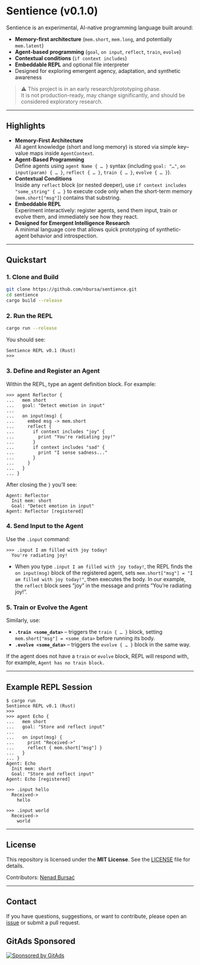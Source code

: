 # Sentience (v0.1.0)

Sentience is an experimental, AI-native programming language built around:
- **Memory-first architecture** (`mem.short`, `mem.long`, and potentially `mem.latent`)
- **Agent-based programming** (`goal`, `on input`, `reflect`, `train`, `evolve`)
- **Contextual conditions** (`if context includes`)
- **Embeddable REPL** and optional file interpreter
- Designed for exploring emergent agency, adaptation, and synthetic awareness

> ⚠️ This project is in an early research/prototyping phase.  
> It is not production-ready, may change significantly, and should be considered exploratory research.

---

## Highlights

- **Memory-First Architecture**  
  All agent knowledge (short and long memory) is stored via simple key–value maps inside `AgentContext`.  
- **Agent-Based Programming**  
  Define agents using `agent Name { … }` syntax (including `goal: "…"`, `on input(param) { … }`, `reflect { … }`, `train { … }`, `evolve { … }`).  
- **Contextual Conditions**  
  Inside any `reflect` block (or nested deeper), use `if context includes "some_string" { … }` to execute code only when the short-term memory (`mem.short["msg"]`) contains that substring.  
- **Embeddable REPL**  
  Experiment interactively: register agents, send them input, train or evolve them, and immediately see how they react.  
- **Designed for Emergent Intelligence Research**  
  A minimal language core that allows quick prototyping of synthetic‐agent behavior and introspection.

---

## Quickstart

### 1. Clone and Build

```bash
git clone https://github.com/nbursa/sentience.git
cd sentience
cargo build --release
````

### 2. Run the REPL

```bash
cargo run --release
```

You should see:

```
Sentience REPL v0.1 (Rust)
>>>
```

### 3. Define and Register an Agent

Within the REPL, type an agent definition block. For example:

```text
>>> agent Reflector {
...   mem short
...   goal: "Detect emotion in input"
...
...   on input(msg) {
...     embed msg -> mem.short
...     reflect {
...       if context includes "joy" {
...         print "You're radiating joy!"
...       }
...       if context includes "sad" {
...         print "I sense sadness..."
...       }
...     }
...   }
... }
```

After closing the `}` you’ll see:

```
Agent: Reflector
  Init mem: short
  Goal: "Detect emotion in input"
Agent: Reflector [registered]
```

### 4. Send Input to the Agent

Use the `.input` command:

```text
>>> .input I am filled with joy today!
  You're radiating joy!
```

* When you type `.input I am filled with joy today!`, the REPL finds the `on input(msg)` block of the registered agent, sets `mem.short["msg"] = "I am filled with joy today!"`, then executes the body. In our example, the `reflect` block sees “joy” in the message and prints “You’re radiating joy!”.

### 5. Train or Evolve the Agent

Similarly, use:

* **`.train <some_data>`** – triggers the `train { … }` block, setting `mem.short["msg"] = <some_data>` before running its body.
* **`.evolve <some_data>`** – triggers the `evolve { … }` block in the same way.

If the agent does not have a `train` or `evolve` block, REPL will respond with, for example, `Agent has no train block.`

---

## Example REPL Session

```text
$ cargo run
Sentience REPL v0.1 (Rust)
>>>
>>> agent Echo {
...   mem short
...   goal: "Store and reflect input"
...
...   on input(msg) {
...     print "Received->"
...     reflect { mem.short["msg"] }
...   }
... }
Agent: Echo
  Init mem: short
  Goal: "Store and reflect input"
Agent: Echo [registered]

>>> .input hello
  Received->
    hello

>>> .input world
  Received->
    world
```

---

## License

This repository is licensed under the **MIT License**. See the [LICENSE](LICENSE) file for details.

Contributors: [Nenad Bursać](https://nenadbursac.com)

---

## Contact

If you have questions, suggestions, or want to contribute, please open an [issue](https://github.com/nbursa/sentience/issues) or submit a pull request.

<!-- GitAds-Verify: 483D8373RQT8LRDOVYW2V4FASLJRMSNM -->
## GitAds Sponsored
[![Sponsored by GitAds](https://gitads.dev/v1/ad-serve?source=nbursa/sentience@github)](https://gitads.dev/v1/ad-track?source=nbursa/sentience@github)

